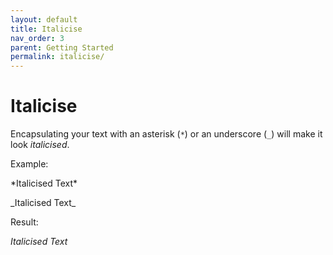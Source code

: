 ```yaml
---
layout: default
title: Italicise
nav_order: 3
parent: Getting Started
permalink: italicise/
---
```


# Italicise

Encapsulating your text with an asterisk (`*`) or an underscore (`_`) will make it look *italicised*.

Example:

\*Italicised Text\*

\_Italicised Text\_

Result:

*Italicised Text*